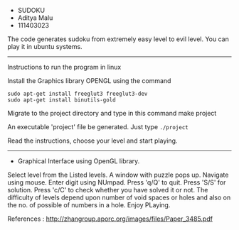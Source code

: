 * SUDOKU
* Aditya Malu
* 111403023

The code generates sudoku from extremely easy level to evil level.
You can play it in ubuntu systems.

---

Instructions to run the program in linux

  Install the Graphics library OPENGL using the command

    sudo apt-get install freeglut3 freeglut3-dev
    sudo apt-get install binutils-gold
  Migrate to the project directory and type in this command
    make project

  An executable 'project' file be generated. Just type
   `./project`

  Read the instructions, choose your level and start playing.

---

* Graphical Interface using OpenGL library.

Select level from the Listed levels.
A window with puzzle pops up.
Navigate using mouse.
Enter digit using NUmpad.
Press 'q/Q' to quit.
Press 'S/S' for solution.
Press 'c/C' to check whether you have solved it or not.
The difficulty of levels depend upon number of void spaces or holes and also on the no. of possible of numbers in a hole.
Enjoy PLaying.

References : http://zhangroup.aporc.org/images/files/Paper_3485.pdf  



